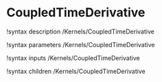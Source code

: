<!-- MOOSE Documentation Stub: Remove this when content is added. -->

# CoupledTimeDerivative
!syntax description /Kernels/CoupledTimeDerivative

!syntax parameters /Kernels/CoupledTimeDerivative

!syntax inputs /Kernels/CoupledTimeDerivative

!syntax children /Kernels/CoupledTimeDerivative
